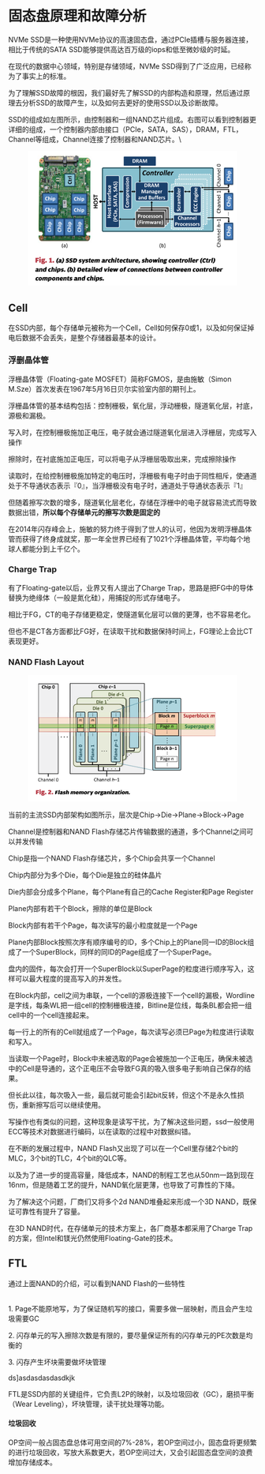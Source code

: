 # 固态盘原理和故障分析

NVMe SSD是一种使用NVMe协议的高速固态盘，通过PCIe插槽与服务器连接，相比于传统的SATA SSD能够提供高达百万级的iops和低至微妙级的时延。

在现代的数据中心领域，特别是存储领域，NVMe SSD得到了广泛应用，已经称为了事实上的标准。

为了理解SSD故障的根因，我们最好先了解SSD的内部构造和原理，然后通过原理去分析SSD的故障产生，以及如何去更好的使用SSD以及诊断故障。

SSD的组成如左图所示，由控制器和一组NAND芯片组成。右图可以看到控制器更详细的组成，一个控制器内部由接口（PCIe，SATA，SAS），DRAM，FTL，Channel等组成，Channel连接了控制器和NAND芯片。\


<figure><img src="../.gitbook/assets/image (1).png" alt=""><figcaption></figcaption></figure>

## Cell <a href="#cell" id="cell"></a>

在SSD内部，每个存储单元被称为一个Cell，Cell如何保存0或1，以及如何保证掉电后数据不会丢失，是整个存储器最基本的设计。

### 浮删晶体管 <a href="#fu-shan-jing-ti-guan" id="fu-shan-jing-ti-guan"></a>

浮栅晶体管（Floating-gate MOSFET）简称FGMOS，是由施敏（Simon M.Sze）首次发表在1967年5月16日贝尔实验室内部的期刊上。

浮栅晶体管的基本结构包括：控制栅极，氧化层，浮动栅极，隧道氧化层，衬底，源极和漏极。

写入时，在控制栅极施加正电压，电子就会通过隧道氧化层进入浮栅层，完成写入操作

擦除时，在衬底施加正电压，可以将电子从浮栅层吸取出来，完成擦除操作

读取时，在给控制栅极施加特定的电压时，浮栅极有电子时由于同性相斥，使通道处于不导通状态表示『0』，当浮栅极没有电子时，通道处于导通状态表示『1』

但随着擦写次数的增多，隧道氧化层老化，存储在浮栅中的电子就容易流式而导致数据出错，**所以每个存储单元的擦写次数是固定的**

在2014年闪存峰会上，施敏的努力终于得到了世人的认可，他因为发明浮栅晶体管而获得了终身成就奖，那一年全世界已经有了1021个浮栅晶体管，平均每个地球人都能分到上千亿个。

### **Charge Trap** <a href="#charge-trap" id="charge-trap"></a>

有了Floating-gate以后，业界又有人提出了Charge Trap，思路是把FG中的导体替换为绝缘体（一般是氮化硅），用捕捉的形式存储电子。

相比于FG，CT的电子存储更稳定，使隧道氧化层可以做的更薄，也不容易老化。

但也不是CT各方面都比FG好，在读取干扰和数据保持时间上，FG理论上会比CT表现更好。

### NAND Flash Layout <a href="#nand-flash-layout" id="nand-flash-layout"></a>

<figure><img src="../.gitbook/assets/image (1) (1).png" alt=""><figcaption></figcaption></figure>

当前的主流SSD内部架构如图所示，层次是Chip->Die->Plane->Block->Page

Channel是控制器和NAND Flash存储芯片传输数据的通道，多个Channel之间可以并发传输

Chip是指一个NAND Flash存储芯片，多个Chip会共享一个Channel

Chip内部分为多个Die，每个Die是独立的硅体晶片

Die内部会分成多个Plane，每个Plane有自己的Cache Register和Page Register

Plane内部有若干个Block，擦除的单位是Block

Block内部有若干个Page，每次读写的最小粒度就是一个Page

Plane内部Block按照次序有顺序编号的ID，多个Chip上的Plane同一ID的Block组成了一个SuperBlock，同样的同ID的Page组成了一个SuperPage。

盘内的固件，每次会打开一个SuperBlock以SuperPage的粒度进行顺序写入，这样可以最大程度的提高写入的并发性。

在Block内部，cell之间为串联，一个cell的源极连接下一个cell的漏极，Wordline是字线，每条WL把一组cell的控制栅极连接，Bitline是位线，每条BL都会把一组cell中的一个cell连接起来。

每一行上的所有的Cell就组成了一个Page，每次读写必须已Page为粒度进行读取和写入。

当读取一个Page时，Block中未被选取的Page会被施加一个正电压，确保未被选中的Cell是导通的，这个正电压不会导致FG真的吸入很多电子影响自己保存的结果。

但长此以往，每次吸入一些，最后就可能会引起bit反转，但这个不是永久性损伤，重新擦写后可以继续使用。

写操作也有类似的问题，这种现象是读写干扰，为了解决这些问题，ssd一般使用ECC等技术对数据进行编码，以在读取的过程中对数据纠错。

在不断的发展过程中，NAND Flash又出现了可以在一个Cell里存储2个bit的MLC，3个bit的TLC，4个bit的QLC等。

以及为了进一步的提高容量，降低成本，NAND的制程工艺也从50nm一路到现在16nm，但是随着工艺的提升，NAND氧化层更薄，也导致了可靠性的下降。

为了解决这个问题，厂商们又将多个2d NAND堆叠起来形成一个3D NAND，既保证可靠性有提升了容量。

在3D NAND时代，在存储单元的技术方案上，各厂商基本都采用了Charge Trap的方案，但Intel和镁光仍然使用Floating-Gate的技术。

## FTL <a href="#ftl" id="ftl"></a>

通过上面NAND的介绍，可以看到NAND Flash的一些特性

\
1\. Page不能原地写，为了保证随机写的接口，需要多做一层映射，而且会产生垃圾需要GC

2\. 闪存单元的写入擦除次数是有限的，要尽量保证所有的闪存单元的PE次数是均衡的

3\. 闪存产生坏块需要做坏块管理

ds]asdasdasdasdkjk

FTL是SSD内部的关键组件，它负责L2P的映射，以及垃圾回收（GC），磨损平衡（Wear Leveling），坏块管理，读干扰处理等功能。

#### 垃圾回收 <a href="#la-ji-hui-shou" id="la-ji-hui-shou"></a>

OP空间一般占固态盘总体可用空间的7%-28%，若OP空间过小，固态盘将更频繁的进行垃圾回收，写放大系数更大，若OP空间过大，又会引起固态盘空间的浪费增加存储成本。
